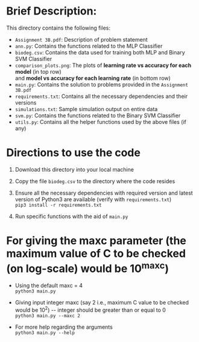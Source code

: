
# Brief Description:    
This directory contains the following files:    
- `Assignment 3B.pdf`: Description of problem statement  
- `ann.py`: Contains the functions related to the MLP Classifier
- `biodeg.csv`: Contains the data used for training both MLP and Binary SVM Classifier  
- `comparison_plots.png`: The plots of **learning rate vs accuracy for each model** (in top row)  
    and **model vs  accuracy for each learning rate** (in bottom row)  
- `main.py`: Contains the solution to problems provided in the `Assignment 3B.pdf`        
- `requirements.txt`: Contains all the necessary dependencies and their versions     
- `simulations.txt`: Sample simulation output on entire data  
- `svm.py`: Contains the functions related to the Binary SVM Classifier  
- `utils.py`: Contains all the helper functions used by the above files (if any) 

# Directions to use the code  
1. Download this directory into your local machine

2. Copy the file `biodeg.csv` to the directory where the code resides

3. Ensure all the necessary dependencies with required version and latest version of Python3 are available (verify with `requirements.txt`)  <br>
 `pip3 install -r requirements.txt`

4. Run specific functions with the aid of `main.py` <br>

# For giving the **maxc** parameter (the maximum value of C to be checked (on log-scale) would be 10<sup>maxc</sup>)
- Using the default maxc = 4  
`python3 main.py`  

- Giving input integer maxc (say 2 i.e., maximum C value to be checked would be 10<sup>2</sup>) -- integer should be greater than or equal to 0  
`python3 main.py --maxc 2`

- For more help regarding the arguments  
`python3 main.py --help`
